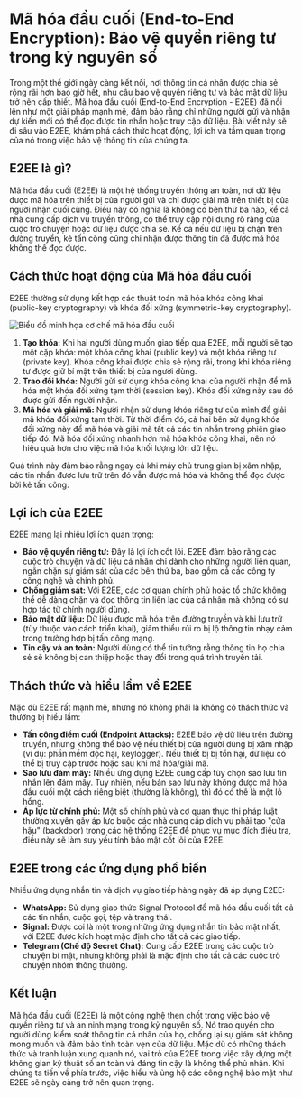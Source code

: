 # Mã hóa đầu cuối (End-to-End Encryption): Bảo vệ quyền riêng tư trong kỷ nguyên số

Trong một thế giới ngày càng kết nối, nơi thông tin cá nhân được chia sẻ rộng rãi hơn bao giờ hết, nhu cầu bảo vệ quyền riêng tư và bảo mật dữ liệu trở nên cấp thiết. Mã hóa đầu cuối (End-to-End Encryption - E2EE) đã nổi lên như một giải pháp mạnh mẽ, đảm bảo rằng chỉ những người gửi và nhận dự kiến mới có thể đọc được tin nhắn hoặc truy cập dữ liệu. Bài viết này sẽ đi sâu vào E2EE, khám phá cách thức hoạt động, lợi ích và tầm quan trọng của nó trong việc bảo vệ thông tin của chúng ta.

## E2EE là gì?

Mã hóa đầu cuối (E2EE) là một hệ thống truyền thông an toàn, nơi dữ liệu được mã hóa trên thiết bị của người gửi và chỉ được giải mã trên thiết bị của người nhận cuối cùng. Điều này có nghĩa là không có bên thứ ba nào, kể cả nhà cung cấp dịch vụ truyền thông, có thể truy cập nội dung rõ ràng của cuộc trò chuyện hoặc dữ liệu được chia sẻ. Kể cả nếu dữ liệu bị chặn trên đường truyền, kẻ tấn công cũng chỉ nhận được thông tin đã được mã hóa không thể đọc được.

## Cách thức hoạt động của Mã hóa đầu cuối

E2EE thường sử dụng kết hợp các thuật toán mã hóa khóa công khai (public-key cryptography) và khóa đối xứng (symmetric-key cryptography).

![Biểu đồ minh họa cơ chế mã hóa đầu cuối](/images/2024/e2ee-flow.png)

1.  **Tạo khóa:** Khi hai người dùng muốn giao tiếp qua E2EE, mỗi người sẽ tạo một cặp khóa: một khóa công khai (public key) và một khóa riêng tư (private key). Khóa công khai được chia sẻ rộng rãi, trong khi khóa riêng tư được giữ bí mật trên thiết bị của người dùng.
2.  **Trao đổi khóa:** Người gửi sử dụng khóa công khai của người nhận để mã hóa một khóa đối xứng tạm thời (session key). Khóa đối xứng này sau đó được gửi đến người nhận.
3.  **Mã hóa và giải mã:** Người nhận sử dụng khóa riêng tư của mình để giải mã khóa đối xứng tạm thời. Từ thời điểm đó, cả hai bên sử dụng khóa đối xứng này để mã hóa và giải mã tất cả các tin nhắn trong phiên giao tiếp đó. Mã hóa đối xứng nhanh hơn mã hóa khóa công khai, nên nó hiệu quả hơn cho việc mã hóa khối lượng lớn dữ liệu.

Quá trình này đảm bảo rằng ngay cả khi máy chủ trung gian bị xâm nhập, các tin nhắn được lưu trữ trên đó vẫn được mã hóa và không thể đọc được bởi kẻ tấn công.

## Lợi ích của E2EE

E2EE mang lại nhiều lợi ích quan trọng:

*   **Bảo vệ quyền riêng tư:** Đây là lợi ích cốt lõi. E2EE đảm bảo rằng các cuộc trò chuyện và dữ liệu cá nhân chỉ dành cho những người liên quan, ngăn chặn sự giám sát của các bên thứ ba, bao gồm cả các công ty công nghệ và chính phủ.
*   **Chống giám sát:** Với E2EE, các cơ quan chính phủ hoặc tổ chức không thể dễ dàng chặn và đọc thông tin liên lạc của cá nhân mà không có sự hợp tác từ chính người dùng.
*   **Bảo mật dữ liệu:** Dữ liệu được mã hóa trên đường truyền và khi lưu trữ (tùy thuộc vào cách triển khai), giảm thiểu rủi ro bị lộ thông tin nhạy cảm trong trường hợp bị tấn công mạng.
*   **Tin cậy và an toàn:** Người dùng có thể tin tưởng rằng thông tin họ chia sẻ sẽ không bị can thiệp hoặc thay đổi trong quá trình truyền tải.

## Thách thức và hiểu lầm về E2EE

Mặc dù E2EE rất mạnh mẽ, nhưng nó không phải là không có thách thức và thường bị hiểu lầm:

*   **Tấn công điểm cuối (Endpoint Attacks):** E2EE bảo vệ dữ liệu trên đường truyền, nhưng không thể bảo vệ nếu thiết bị của người dùng bị xâm nhập (ví dụ: phần mềm độc hại, keylogger). Nếu thiết bị bị tổn hại, dữ liệu có thể bị truy cập trước hoặc sau khi mã hóa/giải mã.
*   **Sao lưu đám mây:** Nhiều ứng dụng E2EE cung cấp tùy chọn sao lưu tin nhắn lên đám mây. Tuy nhiên, nếu bản sao lưu này không được mã hóa đầu cuối một cách riêng biệt (thường là không), thì đó có thể là một lỗ hổng.
*   **Áp lực từ chính phủ:** Một số chính phủ và cơ quan thực thi pháp luật thường xuyên gây áp lực buộc các nhà cung cấp dịch vụ phải tạo "cửa hậu" (backdoor) trong các hệ thống E2EE để phục vụ mục đích điều tra, điều này sẽ làm suy yếu tính bảo mật cốt lõi của E2EE.

## E2EE trong các ứng dụng phổ biến

Nhiều ứng dụng nhắn tin và dịch vụ giao tiếp hàng ngày đã áp dụng E2EE:

*   **WhatsApp:** Sử dụng giao thức Signal Protocol để mã hóa đầu cuối tất cả các tin nhắn, cuộc gọi, tệp và trạng thái.
*   **Signal:** Được coi là một trong những ứng dụng nhắn tin bảo mật nhất, với E2EE được kích hoạt mặc định cho tất cả các giao tiếp.
*   **Telegram (Chế độ Secret Chat):** Cung cấp E2EE trong các cuộc trò chuyện bí mật, nhưng không phải là mặc định cho tất cả các cuộc trò chuyện nhóm thông thường.

## Kết luận

Mã hóa đầu cuối (E2EE) là một công nghệ then chốt trong việc bảo vệ quyền riêng tư và an ninh mạng trong kỷ nguyên số. Nó trao quyền cho người dùng kiểm soát thông tin cá nhân của họ, chống lại sự giám sát không mong muốn và đảm bảo tính toàn vẹn của dữ liệu. Mặc dù có những thách thức và tranh luận xung quanh nó, vai trò của E2EE trong việc xây dựng một không gian kỹ thuật số an toàn và đáng tin cậy là không thể phủ nhận. Khi chúng ta tiến về phía trước, việc hiểu và ủng hộ các công nghệ bảo mật như E2EE sẽ ngày càng trở nên quan trọng.